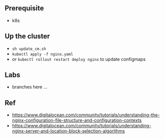 ## Prerequisite
- k8s

## Up the cluster
- `sh update_cm.sh`
- `kubectl apply -f nginx.yaml`
- or `kubectl rollout restart deploy nginx` to update configmaps

## Labs
- branches here ...

## Ref
- https://www.digitalocean.com/community/tutorials/understanding-the-nginx-configuration-file-structure-and-configuration-contexts
- https://www.digitalocean.com/community/tutorials/understanding-nginx-server-and-location-block-selection-algorithms

